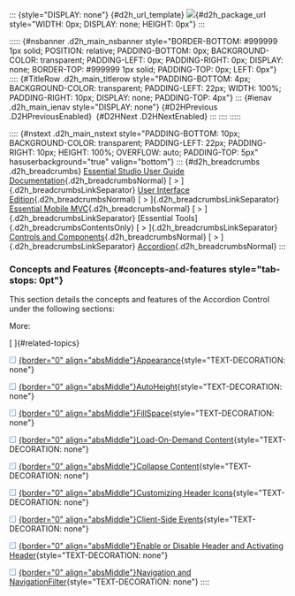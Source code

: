 ::: {style="DISPLAY: none"}
[](ms-xhelp:///?Id=d2h_url_template){#d2h_url_template} ![](!package_url!){#d2h_package_url style="WIDTH: 0px; DISPLAY: none; HEIGHT: 0px"}
:::

::::: {#nsbanner .d2h_main_nsbanner style="BORDER-BOTTOM: #999999 1px solid; POSITION: relative; PADDING-BOTTOM: 0px; BACKGROUND-COLOR: transparent; PADDING-LEFT: 0px; PADDING-RIGHT: 0px; DISPLAY: none; BORDER-TOP: #999999 1px solid; PADDING-TOP: 0px; LEFT: 0px"}
:::: {#TitleRow .d2h_main_titlerow style="PADDING-BOTTOM: 4px; BACKGROUND-COLOR: transparent; PADDING-LEFT: 22px; WIDTH: 100%; PADDING-RIGHT: 10px; DISPLAY: none; PADDING-TOP: 4px"}
::: {#ienav .d2h_main_ienav style="DISPLAY: none"}
[](ms-xhelp:///?Id=8e190847-f97a-4740-a85c-dde192f1eb06){#D2HPrevious .D2HPreviousEnabled}  [](ms-xhelp:///?Id=61ace9c5-474f-4ec9-916e-740679817b65){#D2HNext .D2HNextEnabled}
:::
::::
:::::

:::: {#nstext .d2h_main_nstext style="PADDING-BOTTOM: 10px; BACKGROUND-COLOR: transparent; PADDING-LEFT: 22px; PADDING-RIGHT: 10px; HEIGHT: 100%; OVERFLOW: auto; PADDING-TOP: 5px" hasuserbackground="true" valign="bottom"}
::: {#d2h_breadcrumbs .d2h_breadcrumbs}
[Essential Studio User Guide Documentation](ms-xhelp:///?Id=12457748-09e3-4d74-a240-8e049cedf030){.d2h_breadcrumbsNormal} [ \> ]{.d2h_breadcrumbsLinkSeparator} [User Interface Edition](ms-xhelp:///?Id=c29296b7-531c-413b-a0ec-488ca1f7f669){.d2h_breadcrumbsNormal} [ \> ]{.d2h_breadcrumbsLinkSeparator} [Essential Mobile MVC](ms-xhelp:///?Id=74df42e3-5434-4590-9be6-3ae2f911cbbc){.d2h_breadcrumbsNormal} [ \> ]{.d2h_breadcrumbsLinkSeparator} [Essential Tools]{.d2h_breadcrumbsContentsOnly} [ \> ]{.d2h_breadcrumbsLinkSeparator} [Controls and Components](ms-xhelp:///?Id=143afae1-3f83-4d32-9bfa-92ed7022a696){.d2h_breadcrumbsNormal} [ \> ]{.d2h_breadcrumbsLinkSeparator} [Accordion](ms-xhelp:///?Id=9adabfdf-0071-424c-9888-c0a650b776c1){.d2h_breadcrumbsNormal}
:::

### Concepts and Features {#concepts-and-features style="tab-stops: 0pt"}

This section details the concepts and features of the Accordion Control under the following sections:

More:

[ ]{#related-topics}

[![](button.gif){border="0" align="absMiddle"}Appearance](ms-xhelp:///?Id=e292efe0-60d2-476b-b7ca-00b07771fa19){style="TEXT-DECORATION: none"}

[![](button.gif){border="0" align="absMiddle"}AutoHeight](ms-xhelp:///?Id=9813577b-2e0a-4955-b96c-882689008515){style="TEXT-DECORATION: none"}

[![](button.gif){border="0" align="absMiddle"}FillSpace](ms-xhelp:///?Id=fee4a65b-826b-4718-a15b-a65e994b02d6){style="TEXT-DECORATION: none"}

[![](button.gif){border="0" align="absMiddle"}Load-On-Demand Content](ms-xhelp:///?Id=80db8264-20ff-452a-a85c-17a5f6dad6c6){style="TEXT-DECORATION: none"}

[![](button.gif){border="0" align="absMiddle"}Collapse Content](ms-xhelp:///?Id=3ac7d8a9-581f-4e44-b122-cbb1a061feaf){style="TEXT-DECORATION: none"}

[![](button.gif){border="0" align="absMiddle"}Customizing Header Icons](ms-xhelp:///?Id=9466e3b6-5570-4e4d-bef2-48126c9a8c19){style="TEXT-DECORATION: none"}

[![](button.gif){border="0" align="absMiddle"}Client-Side Events](ms-xhelp:///?Id=84e116ff-16fb-4a4f-9599-1b5e6077ca07){style="TEXT-DECORATION: none"}

[![](button.gif){border="0" align="absMiddle"}Enable or Disable Header and Activating Header](ms-xhelp:///?Id=39838356-60e1-44c1-9fa7-e6a970d0f676){style="TEXT-DECORATION: none"}

[![](button.gif){border="0" align="absMiddle"}Navigation and NavigationFilter](ms-xhelp:///?Id=6805e875-391c-44f8-aec3-22e7ff8e5fc0){style="TEXT-DECORATION: none"}
::::
